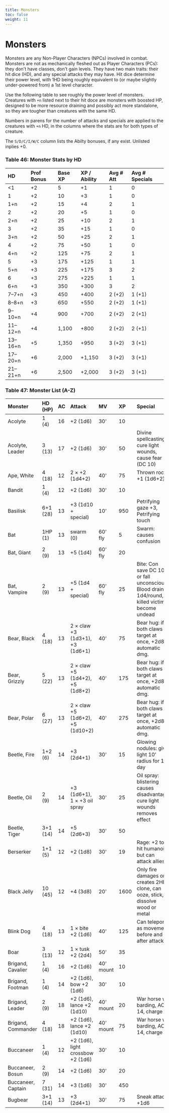 ```yaml
---
title: Monsters
toc: false
weight: 11
---
```


# Monsters

Monsters are any Non-Player Characters (NPCs) involved in combat. Monsters are not as mechanically fleshed out as Player Characters (PCs): they don't have classes, don't gain levels. They have two main traits: their hit dice (HD), and any special attacks they may have. Hit dice determine their power level, with 1HD being roughly equivalent to (or maybe slightly under-powered from) a 1st level character. 

Use the following table to see roughly the power level of monsters. Creatures with `+n` listed next to their hit doce are monsters with boosted HP, designed to be more resource draining and possibly act more standalone, so they are tougher than creatures with the same HD.

Numbers in parens for the number of attacks and specials are applied to the creatures with `+n` HD, in the columns where the stats are for both types of creature.

The `S/D/C/I/W/C` column lists the Abilty bonuses, if any exist. Unlisted inplies +0.

### Table 46: Monster Stats by HD
HD      | Prof Bonus | Base XP | XP / Ability | Avg # Att | Avg # Specials
:-------|:-----------|:--------|:-------------|:----------|:--------------
<1      | +2         | 5       | +1           | 1         | 0
1       | +2         | 10      | +3           | 1         | 0
1+n     | +2         | 15      | +4           | 2         | 1
2       | +2         | 20      | +5           | 1         | 0
2+n     | +2         | 25      | +10          | 2         | 1
3       | +2         | 35 	   | +15          | 1         | 0
3+n	    | +2         | 50 	   | +25          | 2         | 1
4 	    | +2         | 75 	   | +50          | 1         | 0
4+n	    | +2         | 125 	   | +75          | 2         | 1
5 	    | +3         | 175 	   | +125         | 1         | 1
5+n	    | +3         | 225 	   | +175         | 3         | 2
6 	    | +3         | 275 	   | +225         | 1         | 1
6+n	    | +3         | 350 	   | +300         | 3         | 2
7–7+n	  | +3         | 450 	   | +400         | 2 (+2)    | 1 (+1)
8–8+n	  | +3         | 650 	   | +550         | 2 (+2)    | 1 (+1)
9–10+n	| +4         | 900 	   | +700         | 2 (+2)    | 2 (+1)
11–12+n	| +4         | 1,100 	 | +800         | 2 (+2)    | 2 (+1)
13–16+n	| +5         | 1,350 	 | +950         | 3 (+2)    | 3 (+1)
17–20+n	| +6         | 2,000 	 | +1,150       | 3 (+2)    | 3 (+1)
21–21+n	| +6         | 2,500 	 | +2,000       | 3 (+2)    | 3 (+1)

### Table 47: Monster List (A-Z)
Monster         | HD (HP)  | AC | Attack                              | MV       | XP   | Special
:---------------|:---------|:---|:------------------------------------|:---------|:-----|:-------
Acolyte         | 1 (4)    | 16 | +2 (1d6)                            | 30'      | 10   | 
Acolyte, Leader | 3 (13)   | 17 | +2 (1d6)                            | 30'      | 50   | Divine spellcasting: cure light wounds, cause fear (DC 10)
Ape, White      | 4 (18)   | 12 | 2 × +2 (1d4+2)                      | 40'      | 75   | Thrown rock +1 (1d6+2)
Bandit          | 1 (4)    | 12 | +2 (1d6)                            | 30'      | 10   | 
Basilisk        | 6+1 (28) | 13 | +3 (1d10 + special)                 | 10'      | 950  | Petrifying gaze +3, Petrifying touch
Bat             | 1HP (1)  | 13 | swarm (0)                           | 60' fly  | 5    | Swarm: causes confusion
Bat, Giant      | 2 (9)    | 13 | +5 (1d4)                            | 60' fly  | 20   |
Bat, Vampire    | 2 (9)    | 13 | +5 (1d4 + special)                  | 60' fly  | 25   | Bite: Con save DC 10 or fall unconscious, Blood drain: 1d4/round, killed victims become undead 
Bear, Black     | 4 (18)   | 13 | 2 × claw +3 (1d3+1), +3 (1d6+1)     | 40'      | 75   | Bear hug: if both claws hit target at once, +2d8 automatic dmg. 
Bear, Grizzly   | 5 (22)   | 13 | 2 × claw +5 (1d4+2), +5 (1d8+2)     | 40'      | 175  | Bear hug: if both claws hit target at once, +2d8 automatic dmg.
Bear, Polar     | 6 (27)   | 13 | 2 × claw +5 (1d6+2), +5 (1d10+2)    | 40'      | 275  | Bear hug: if both claws hit target at once, +2d8 automatic dmg.
Beetle, Fire    | 1+2 (6)  | 14 | +3 (2d4+1)                          | 30'      | 15   | Glowing nodules: give light 10' radius for 1 day
Beetle, Oil     | 2 (9)    | 14 | +3 (1d6+1), 1 × +3 oil spray        | 30'      | 25   | Oil spray: blistering causes disadvantage, cure light wounds removes effect 
Beetle, Tiger   | 3+1 (14) | 14 | +5 (2d6+3)                          | 30'      | 50   |
Berserker       | 1+1 (5)  | 12 | +2 (1d8)                            | 30'      | 19   | Rage: +2 to hit humanoids but can attack allies
Black Jelly     | 10 (45)  | 12 | +4 (3d8)                            | 20'      | 1600 | Only fire damages or creates 2HD clone, can ooze, stick, dissolve wood or metal
Blink Dog       | 4 (18)   | 13 | 1 × bite +2 (1d6)                   | 40'      | 125  | Can teleport as movement before and after attack
Boar            | 3 (13)   | 12 | 1 × tusk +2 (2d4)                   | 50'      | 35   |
Brigand, Cavalier | 1 (4)  | 16 | +2 (1d6)                            | 40' mount| 10   |
Brigand, Footman | 1 (4)   | 14 | +2 (1d6), bow +2 (1d6)              | 30'      | 10   |
Brigand, Leader | 2 (9)    | 18 | +2 (1d6), lance +2 (1d10)           | 40' mount| 20   | War horse w/ barding, AC 14, charge
Brigand, Commander | 4 (18)| 18 | +2 (1d6), lance +2 (1d10)           | 40' mount| 75   | War horse w/ barding, AC 14, charge
Buccaneer       | 1 (4)    | 12 | +2 (1d6), light crossbow +2 (1d6)   | 30'      | 10   |
Buccaneer, Bosun| 2 (9)    | 14 | +2 (1d6)                            | 30'      | 20   |
Buccaneer, Captain | 7 (31)| 14 | +3 (1d6)                            | 30'      | 450  |
Bugbear         | 3+1 (14) | 13 | +3 (2d4+1)                          | 30'      | 75   | Sneak attack +1d6 
